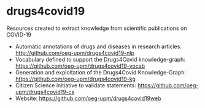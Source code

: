 # drugs4covid19
Resources created to extract knowledge from scientific publications on COVID-19


- Automatic annotations of drugs and diseases in research articles: http://github.com/oeg-upm/drugs4covid19-nlp
- Vocabulary defined to support the Drugs4Covid knowledge-graph: https://github.com/oeg-upm/drugs4covid19-vocab
- Generation and exploitation of the Drugs4Covid Knowledge-Graph: https://github.com/oeg-upm/drugs4covid19-kg
- Citizen Science initiative to validate statements: https://github.com/oeg-upm/drugs4covid19-cs
- Website: https://github.com/oeg-upm/drugs4covid19web

